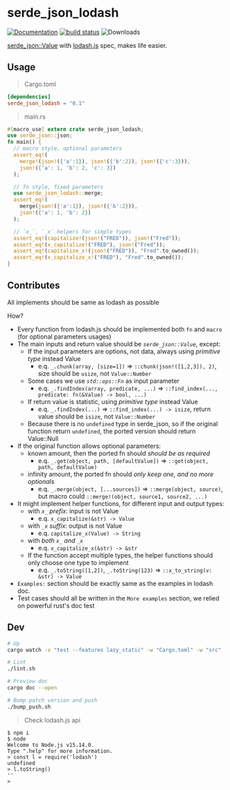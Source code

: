 # serde_json_lodash

[![Documentation](https://img.shields.io/crates/v/serde_json_lodash?label=latest)](https://docs.rs/serde_json_lodash)
[![build status](https://github.com/up9cloud/serde_json_lodash/workflows/CI/badge.svg?branch=main&event=push)](https://github.com/up9cloud/serde_json_lodash/actions)
![Downloads](https://img.shields.io/crates/d/serde_json_lodash.svg)

[serde_json::Value](https://docs.serde.rs/serde_json/value/enum.Value.html) with [lodash.js](https://github.com/lodash/lodash) spec, makes life easier.

## Usage

> Cargo.toml

```toml
[dependencies]
serde_json_lodash = "0.1"
```

> main.rs

```rust
#[macro_use] extern crate serde_json_lodash;
use serde_json::json;
fn main() {
  // macro style, optional parameters
  assert_eq!(
    merge!(json!({'a':1}), json!({'b':2}), json!({'c':3})),
    json!({'a': 1, 'b': 2, 'c': 3})
  );

  // fn style, fixed parameters
  use serde_json_lodash::merge;
  assert_eq!(
    merge(json!({'a':1}), json!({'b':2})),
    json!({'a': 1, 'b': 2})
  );

  // `x_`, `_x` helpers for simple types
  assert_eq!(capitalize!(json!("FRED")), json!("Fred"));
  assert_eq!(x_capitalize!("FRED"), json!("Fred"));
  assert_eq!(capitalize_x!(json!("FRED")), "Fred".to_owned());
  assert_eq!(x_capitalize_x!("FRED"), "Fred".to_owned());
}
```

## Contributes

All implements should be same as lodash as possible

How?

- Every function from lodash.js should be implemented both `fn` and `macro` (for optional parameters usages)
- The main inputs and return value should be *`serde_json::Value`*, except:
  - If the input parameters are options, not data, always using *primitive type* instead Value
    - e.q. `_.chunk(array, [size=1])` => `::chunk(json!([1,2,3]), 2)`, size should be `usize`, not `Value::Number`
  - Some cases we use *`std::ops::Fn`* as input parameter
    - e.q. `_.findIndex(array, predicate, ...)` => `::find_index(..., predicate: fn(&Value) -> bool, ...)`
  - If return value is statistic, using *primitive type* instead Value
    - e.q. `_.findIndex(...)` => `::find_index(...) -> isize`, return value should be `isize`, not `Value::Number`
  - Because there is no `undefined` type in serde_json, so if the original function return `undefined`, the ported version should return Value::Null
- If the original function allows optional parameters:
  - known amount, then the ported fn should *should be as required*
    - e.q. `_.get(object, path, [defaultValue])` => `::get(object, path, defaultValue)`
  - infinity amount, the ported fn should *only keep one, and no more optionals*
    - e.q. `_.merge(object, [...sources])` => `::merge(object, source)`, but macro could `::merge!(object, source1, source2, ...)`
- It might implement helper functions, for different input and output types:
  - with *`x_` prefix*: input is not Value
    - e.q. `x_capitalize(&str) -> Value`
  - with *`_x` suffix*: output is not Value
    - e.q. `capitalize_x(Value) -> String`
  - with *both `x_` and `_x`*
    - e.q. `x_capitalize_x(&str) -> &str`
  - If the function accept multiple types, the helper functions should only choose one type to implement
    - e.q. `_.toString([1,2])`, `_.toString(123)` => `::x_to_string(v: &str) -> Value`
- `Examples:` section should be exactly same as the examples in lodash doc.
- Test cases should all be written in the `More examples` section, we relied on powerful rust's doc test

## Dev

```bash
# Up
cargo watch -x "test --features lazy_static" -w "Cargo.toml" -w "src"

# Lint
./lint.sh

# Preview doc
cargo doc --open

# Bump patch version and push
./bump_push.sh
```

> Check lodash.js api

```console
$ npm i
$ node
Welcome to Node.js v15.14.0.
Type ".help" for more information.
> const l = require('lodash')
undefined
> l.toString()
''
>
```

